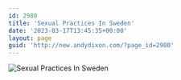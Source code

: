 ```yaml
---
id: 2980
title: 'Sexual Practices In Sweden'
date: '2023-03-17T13:45:35+00:00'
layout: page
guid: 'http://new.andydixon.com/?page_id=2980'
---
```


![Sexual Practices In Sweden](https://i0.wp.com/assets.g8x2.ldn.idrivee2-23.com/posters/Sexual%20Practices%20In%20Sweden%2001.jpg?w=1200&ssl=1 "Sexual Practices In Sweden")